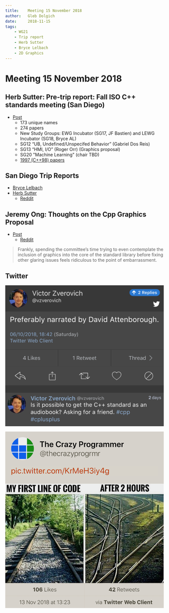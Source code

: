 ```yaml
---
title:    Meeting 15 November 2018
author:   Gleb Dolgich
date:     2018-11-15
tags:
    - WG21
    - Trip report
    - Herb Sutter
    - Bryce Lelbach
    - 2D Graphics
---
```


# Meeting 15 November 2018

## Herb Sutter: Pre-trip report: Fall ISO C++ standards meeting (San Diego)

* [Post](https://herbsutter.com/2018/11/05/pre-trip-report-fall-iso-c-standards-meeting-san-diego/)
    - 173 unique names
    - 274 papers
    - New Study Groups: EWG Incubator (SG17, JF Bastien) and LEWG Incubator (SG18, Bryce AL)
    - SG12 “UB, Undefined/Unspecifed Behavior” (Gabriel Dos Reis)
    - SG13 “HMI, I/O” (Roger Orr) (Graphics proposal)
    - SG20 "Machine Learning" (chair TBD)
    - [1997 (C++98) papers](http://open-std.org/JTC1/SC22/WG21/docs/papers/1997/)

## San Diego Trip Reports

* [Bryce Lelbach](https://www.reddit.com/r/cpp/comments/9vwvbz/2018_san_diego_iso_c_committee_trip_report_ranges/)
* [Herb Sutter](https://herbsutter.com/2018/11/13/trip-report-fall-iso-c-standards-meeting-san-diego/)
    - [Reddit](https://www.reddit.com/r/cpp/comments/9wtgs8/trip_report_fall_iso_c_standards_meeting_san_diego/)

## Jeremy Ong: Thoughts on the Cpp Graphics Proposal

* [Post](https://www.jeremyong.com/c++/graphics/2018/11/05/thoughs-on-the-cpp-graphics-proposal.html)
    - [Reddit](https://www.reddit.com/r/cpp/comments/9ulul0/thoughts_on_c_graphics/)

> Frankly, spending the committee’s time trying to even contemplate the inclusion of graphics into the core of the standard library before fixing other glaring issues feels ridiculous to the point of embarrassment.

## Twitter

![](/img/cpp-standard-audiobook.png)

![](/img/first-line-of-code.png)

